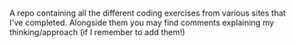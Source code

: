 A repo containing all the different coding exercises from various sites that I've completed.
Alongside them you may find comments explaining my thinking/approach (if I remember to add them!)

